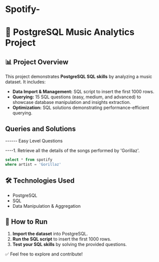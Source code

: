 # Spotify-

# 🎵 PostgreSQL Music Analytics Project

## 📊 Project Overview
This project demonstrates **PostgreSQL SQL skills** by analyzing a music dataset. It includes:
- **Data Import & Management:** SQL script to insert the first 1000 rows.
- **Querying:** 15 SQL questions (easy, medium, and advanced) to showcase database manipulation and insights extraction.
- **Optimization:** SQL solutions demonstrating performance-efficient querying.

##  Queries and Solutions 
------ Easy Level Questions 

----1. Retrieve all the details of the songs performed by 'Gorillaz'.
   ```sql
select * from spotify 
where artist = 'Gorillaz'
```

## 🛠️ Technologies Used
- PostgreSQL
- SQL
- Data Manipulation & Aggregation

## 🚀 How to Run
1. **Import the dataset** into PostgreSQL.
2. **Run the SQL script** to insert the first 1000 rows.
3. **Test your SQL skills** by solving the provided questions.

✅ Feel free to explore and contribute!
